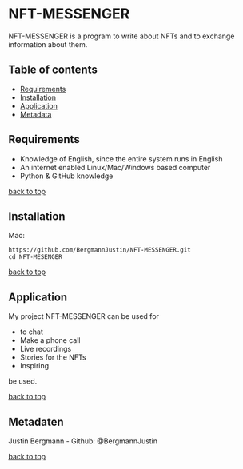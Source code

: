 # NFT-MESSENGER
NFT-MESSENGER is a program to write about NFTs and to exchange information about them.



## Table of contents

- [Requirements](#Requirements)
- [Installation](#Installation)
- [Application](#Application )
- [Metadata](#Metadata)



## Requirements
- Knowledge of English, since the entire system runs in English
- An internet enabled Linux/Mac/Windows based computer
- Python & GitHub knowledge


[back to top](#NFT-MESSENGER)


## Installation

Mac:

```Shell
https://github.com/BergmannJustin/NFT-MESSENGER.git
cd NFT-MESENGER
```


[back to top](#NFT-MESSENGER)

  

## Application 

My project NFT-MESSENGER can be used for

- to chat
- Make a phone call
- Live recordings
- Stories for the NFTs
- Inspiring

be used.


[back to top](#NFT-MESSENGER)



## Metadaten

 Justin Bergmann - Github: @BergmannJustin



[back to top](#NFT-MESSENGER)
